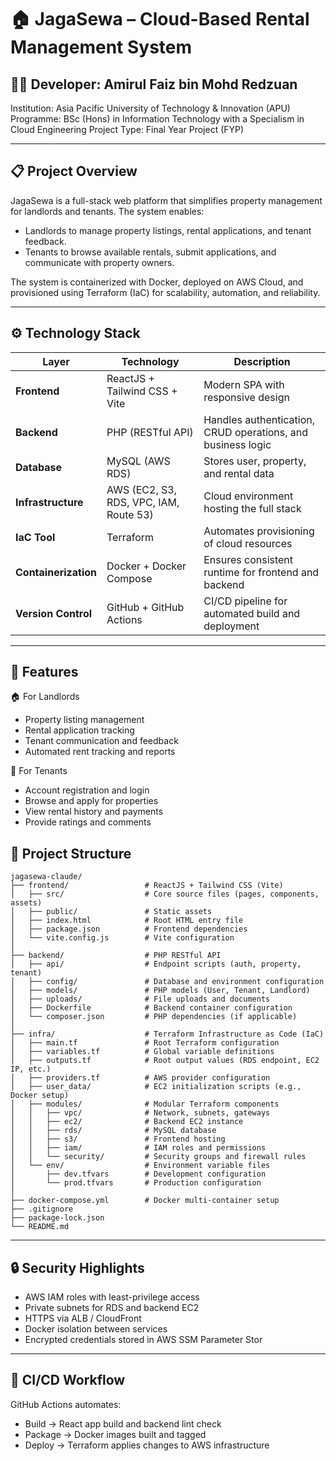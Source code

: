 # 🏠 JagaSewa – Cloud-Based Rental Management System

## 👨‍💻 Developer: Amirul Faiz bin Mohd Redzuan

Institution: Asia Pacific University of Technology & Innovation (APU)
Programme: BSc (Hons) in Information Technology with a Specialism in Cloud Engineering
Project Type: Final Year Project (FYP)

---

## 📋 Project Overview

JagaSewa is a full-stack web platform that simplifies property management for landlords and tenants.
The system enables:
- Landlords to manage property listings, rental applications, and tenant feedback.
- Tenants to browse available rentals, submit applications, and communicate with property owners.

The system is containerized with Docker, deployed on AWS Cloud, and provisioned using Terraform (IaC) for scalability, automation, and reliability.

---

## ⚙️ Technology Stack

| Layer                | Technology                             | Description                                                 |
| -------------------- | -------------------------------------- | ----------------------------------------------------------- |
| **Frontend**         | ReactJS + Tailwind CSS + Vite          | Modern SPA with responsive design                           |
| **Backend**          | PHP (RESTful API)                      | Handles authentication, CRUD operations, and business logic |
| **Database**         | MySQL (AWS RDS)                        | Stores user, property, and rental data                      |
| **Infrastructure**   | AWS (EC2, S3, RDS, VPC, IAM, Route 53) | Cloud environment hosting the full stack                    |
| **IaC Tool**         | Terraform                              | Automates provisioning of cloud resources                   |
| **Containerization** | Docker + Docker Compose                | Ensures consistent runtime for frontend and backend         |
| **Version Control**  | GitHub + GitHub Actions                | CI/CD pipeline for automated build and deployment           |

---

## 🚀 Features

🏠 For Landlords
- Property listing management
- Rental application tracking
- Tenant communication and feedback
- Automated rent tracking and reports

👤 For Tenants
- Account registration and login
- Browse and apply for properties
- View rental history and payments
- Provide ratings and comments

## 📁 Project Structure
```
jagasewa-claude/
├── frontend/                 # ReactJS + Tailwind CSS (Vite)
│   ├── src/                  # Core source files (pages, components, assets)
│   ├── public/               # Static assets
│   ├── index.html            # Root HTML entry file
│   ├── package.json          # Frontend dependencies
│   └── vite.config.js        # Vite configuration
│
├── backend/                  # PHP RESTful API
│   ├── api/                  # Endpoint scripts (auth, property, tenant)
│   ├── config/               # Database and environment configuration
│   ├── models/               # PHP models (User, Tenant, Landlord)
│   ├── uploads/              # File uploads and documents
│   ├── Dockerfile            # Backend container configuration
│   └── composer.json         # PHP dependencies (if applicable)
│
├── infra/                    # Terraform Infrastructure as Code (IaC)
│   ├── main.tf               # Root Terraform configuration
│   ├── variables.tf          # Global variable definitions
│   ├── outputs.tf            # Root output values (RDS endpoint, EC2 IP, etc.)
│   ├── providers.tf          # AWS provider configuration
│   ├── user_data/            # EC2 initialization scripts (e.g., Docker setup)
│   ├── modules/              # Modular Terraform components
│   │   ├── vpc/              # Network, subnets, gateways
│   │   ├── ec2/              # Backend EC2 instance
│   │   ├── rds/              # MySQL database
│   │   ├── s3/               # Frontend hosting
│   │   ├── iam/              # IAM roles and permissions
│   │   └── security/         # Security groups and firewall rules
│   └── env/                  # Environment variable files
│       ├── dev.tfvars        # Development configuration
│       └── prod.tfvars       # Production configuration
│
├── docker-compose.yml        # Docker multi-container setup
├── .gitignore
├── package-lock.json
└── README.md
```

---

## 🔒 Security Highlights

- AWS IAM roles with least-privilege access
- Private subnets for RDS and backend EC2
- HTTPS via ALB / CloudFront
- Docker isolation between services
- Encrypted credentials stored in AWS SSM Parameter Stor

---

## 🧩 CI/CD Workflow

GitHub Actions automates:
- Build → React app build and backend lint check
- Package → Docker images built and tagged
- Deploy → Terraform applies changes to AWS infrastructure
